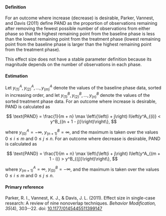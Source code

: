 #### Definition 

For an outcome where increase (decrease) is desirable, Parker, Vannest, and Davis (2011) define PAND as the proportion of observations remaining after removing the fewest possible number of observations from either phase so that the highest remaining point from the baseline phase is less than the lowest remaining point from the treatment phase (lowest remaining point from the baseline phase is larger than the highest remaining point from the treatment phase).

This effect size does not have a stable parameter definition because its magnitude depends on the number of observations in each phase. 

#### Estimation

Let $y^A_{(1)},y^A_{(2)},...,y^A_{(m)}$ denote the values of the baseline phase data, sorted in increasing order, and let $y^B_{(1)},y^B_{(2)},...,y^B_{(n)}$ denote the values of the sorted treatment phase data. For an outcome where increase is desirable, PAND is calculated as

$$
\text{PAND} = \frac{1}{m + n} \max \left\{\left(i + j\right) I\left(y^A_{(i)} < y^B_{(n + 1 - j)}\right)\right\},
$$

where $y^A_{(0)} = - \infty$, $y^B_{(n + 1)} = \infty$, and the maximum is taken over the values $0 \leq i \leq m$ and $0 \leq j \leq n$. For an outcome where decrease is desirable, PAND is calculated as 

$$
\text{PAND} = \frac{1}{m + n} \max \left\{\left(i + j\right) I\left(y^A_{(m + 1 - i)} > y^B_{(j)}\right)\right\},
$$

where $y^A_{(m + 1)} = \infty$, $y^B_{(0)} = -\infty$, and the maximum is taken over the values $0 \leq i \leq m$ and $0 \leq j \leq n$.

#### Primary reference

Parker, R. I., Vannest, K. J., & Davis, J. L. (2011). Effect size in single-case research: A review of nine nonoverlap techniques. _Behavior Modification, 35_(4), 303--22. doi: [10.1177/0145445511399147](http://dx.doi.org/10.1177/0145445511399147)


